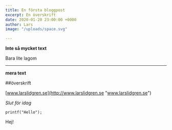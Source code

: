 ```yaml
---
title: En första bloggpost
excerpt: En överskrift
date: 2020-01-20 23:00:00 +0000
author: Lars
image: "/uploads/space.svg"

---
```

**Inte så mycket text**

Bara lite lagom

***

**mera text**

\##överskrift

[www.larslidgren.se](http://www.larslidgren.se "www.larslidgren.se")

_Slut för idag_

    printf("Hello");

Hej!